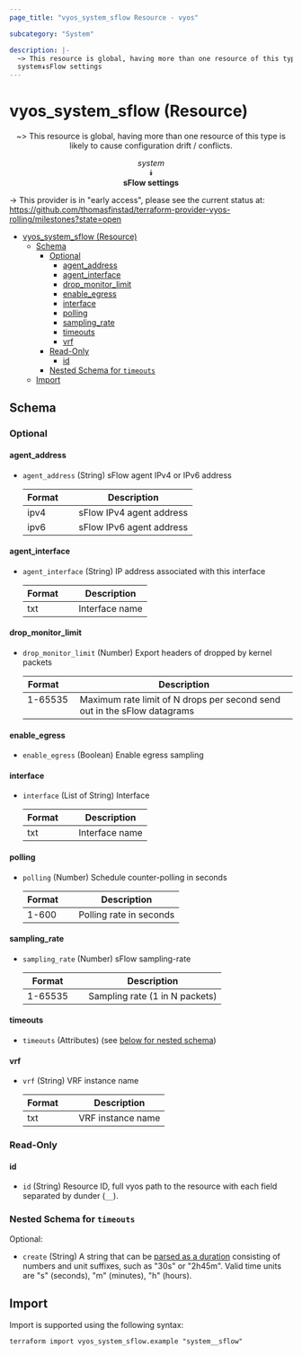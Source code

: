 ```yaml
---
page_title: "vyos_system_sflow Resource - vyos"

subcategory: "System"

description: |-
  ~> This resource is global, having more than one resource of this type is likely to cause configuration drift / conflicts.
  system⯯sFlow settings
---
```


# vyos_system_sflow (Resource)
<center>

~> This resource is global, having more than one resource of this type is likely to cause configuration drift / conflicts.

*system*  
⯯  
**sFlow settings**


</center>

-> This provider is in "early access", please see the current status at: https://github.com/thomasfinstad/terraform-provider-vyos-rolling/milestones?state=open

<!--TOC-->

- [vyos_system_sflow (Resource)](#vyos_system_sflow-resource)
  - [Schema](#schema)
    - [Optional](#optional)
      - [agent_address](#agent_address)
      - [agent_interface](#agent_interface)
      - [drop_monitor_limit](#drop_monitor_limit)
      - [enable_egress](#enable_egress)
      - [interface](#interface)
      - [polling](#polling)
      - [sampling_rate](#sampling_rate)
      - [timeouts](#timeouts)
      - [vrf](#vrf)
    - [Read-Only](#read-only)
      - [id](#id)
    - [Nested Schema for `timeouts`](#nested-schema-for-timeouts)
  - [Import](#import)

<!--TOC-->

<!-- schema generated by tfplugindocs -->
## Schema

### Optional

#### agent_address
- `agent_address` (String) sFlow agent IPv4 or IPv6 address

    |  Format  &emsp;|  Description               |
    |----------|----------------------------|
    |  ipv4    &emsp;|  sFlow IPv4 agent address  |
    |  ipv6    &emsp;|  sFlow IPv6 agent address  |
#### agent_interface
- `agent_interface` (String) IP address associated with this interface

    |  Format  &emsp;|  Description     |
    |----------|------------------|
    |  txt     &emsp;|  Interface name  |
#### drop_monitor_limit
- `drop_monitor_limit` (Number) Export headers of dropped by kernel packets

    |  Format   &emsp;|  Description                                                               |
    |-----------|----------------------------------------------------------------------------|
    |  1-65535  &emsp;|  Maximum rate limit of N drops per second send out in the sFlow datagrams  |
#### enable_egress
- `enable_egress` (Boolean) Enable egress sampling
#### interface
- `interface` (List of String) Interface

    |  Format  &emsp;|  Description     |
    |----------|------------------|
    |  txt     &emsp;|  Interface name  |
#### polling
- `polling` (Number) Schedule counter-polling in seconds

    |  Format  &emsp;|  Description              |
    |----------|---------------------------|
    |  1-600   &emsp;|  Polling rate in seconds  |
#### sampling_rate
- `sampling_rate` (Number) sFlow sampling-rate

    |  Format   &emsp;|  Description                     |
    |-----------|----------------------------------|
    |  1-65535  &emsp;|  Sampling rate (1 in N packets)  |
#### timeouts
- `timeouts` (Attributes) (see [below for nested schema](#nestedatt--timeouts))
#### vrf
- `vrf` (String) VRF instance name

    |  Format  &emsp;|  Description        |
    |----------|---------------------|
    |  txt     &emsp;|  VRF instance name  |

### Read-Only

#### id
- `id` (String) Resource ID, full vyos path to the resource with each field separated by dunder (`__`).

<a id="nestedatt--timeouts"></a>
### Nested Schema for `timeouts`

Optional:

- `create` (String) A string that can be [parsed as a duration](https://pkg.go.dev/time#ParseDuration) consisting of numbers and unit suffixes, such as &#34;30s&#34; or &#34;2h45m&#34;. Valid time units are &#34;s&#34; (seconds), &#34;m&#34; (minutes), &#34;h&#34; (hours).

## Import

Import is supported using the following syntax:

```shell
terraform import vyos_system_sflow.example "system__sflow"
```
